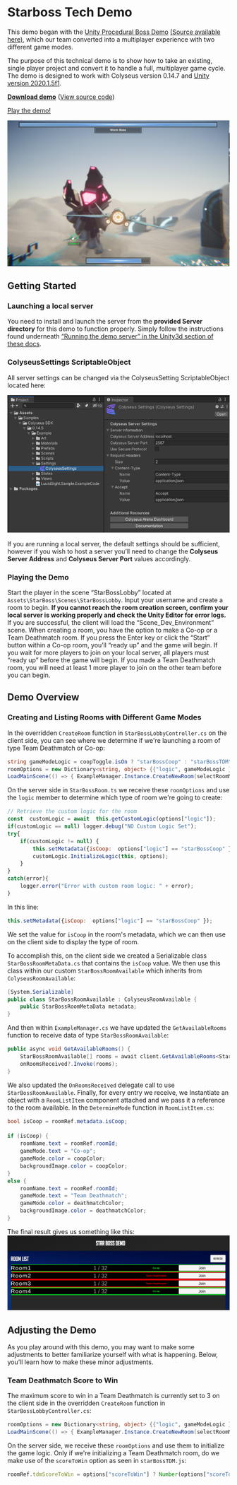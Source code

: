 ﻿# Starboss Tech Demo
This demo began with the [Unity Procedural Boss Demo](https://www.youtube.com/watch?v=LVSmp0zW8pY) [(Source available here)](https://on.unity.com/37K5j1b), which our team converted into a multiplayer experience with two different game modes.

The purpose of this technical demo is to show how to take an existing, single player project and convert it to handle a full, multiplayer game cycle. The demo is designed to work with Colyseus version 0.14.7 and [Unity version 2020.1.5f1](https://unity3d.com/unity/qa/lts-releases).

**[Download demo](https://github.com/colyseus/unity-demo-starboss/archive/main.zip)** ([View source code](https://github.com/colyseus/unity-demo-starboss/))

[Play the demo!](https://sac-dt.colyseus.dev/)

![Screenshot](starboss/screenshot.PNG)

## Getting Started

### Launching a local server

You need to install and launch the server from the **provided Server directory** for this demo to function properly. Simply follow the instructions found underneath [“Running the demo server” in the Unity3d section of these docs](/getting-started/unity3d-client/#running-the-demo-server).

### ColyseusSettings ScriptableObject

All server settings can be changed via the ColyseusSetting ScriptableObject located here:

![ScriptableObject](common-images/scriptable-object.png)

If you are running a local server, the default settings should be sufficient, however if you wish to host a server you’ll need to change the **Colyseus Server Address** and **Colyseus Server Port** values accordingly.

### Playing the Demo

Start the player in the scene “StarBossLobby” located at `Assets\StarBoss\Scenes\StarBossLobby`. Input your username and create a room to begin. **If you cannot reach the room creation screen, confirm your local server is working properly and check the Unity Editor for error logs.** If you are successful, the client will load the “Scene_Dev_Environment” scene. When creating a room, you have the option to make a Co-op or a Team Deathmatch room. If you press the Enter key or click the “Start” button within a Co-op room, you’ll “ready up” and the game will begin. If you wait for more players to join on your local server, all players must “ready up” before the game will begin. If you made a Team Deathmatch room, you will need at least 1 more player to join on the other team before you can begin.

## Demo Overview

### Creating and Listing Rooms with Different Game Modes
In the overridden `CreateRoom` function in `StarBossLobbyController.cs` on the client side, you can see where we determine if we're launching a room of type Team Deathmatch or Co-op:
```csharp
string gameModeLogic = coopToggle.isOn ? "starBossCoop" : "starBossTDM";
roomOptions = new Dictionary<string, object> {{"logic", gameModeLogic }, { "scoreToWin", 3 } };
LoadMainScene(() => { ExampleManager.Instance.CreateNewRoom(selectRoomMenu.RoomCreationName, roomOptions);
```
On the server side in `StarBossRoom.ts` we receive these `roomOptions` and use the `logic` member to determine which type of room we're going to create:
```javascript
// Retrieve the custom logic for the room
const  customLogic = await  this.getCustomLogic(options["logic"]);
if(customLogic == null) logger.debug("NO Custom Logic Set");
try{
	if(customLogic != null) {
		this.setMetadata({isCoop:  options["logic"] == "starBossCoop" });
		customLogic.InitializeLogic(this, options);
	}
}
catch(error){
	logger.error("Error with custom room logic: " + error);
}
```
In this line:
```javascript
this.setMetadata({isCoop:  options["logic"] == "starBossCoop" });
```
We set the value for `isCoop` in the room's metadata, which we can then use on the client side to display the type of room.

To accomplish this, on the client side we created a Serializable class `StarBossRoomMetaData.cs` that contains the `isCoop` value. We then use this class within our custom `StarBossRoomAvailable` which inherits from `ColyseusRoomAvailable`:
```csharp
[System.Serializable]
public class StarBossRoomAvailable : ColyseusRoomAvailable {
    public StarBossRoomMetaData metadata;
}
```
And then within `ExampleManager.cs` we have updated the `GetAvailableRooms` function to receive data of type `StarBossRoomAvailable`:
```csharp
public async void GetAvailableRooms() {
    StarBossRoomAvailable[] rooms = await client.GetAvailableRooms<StarBossRoomAvailable>(_roomController.roomName);
    onRoomsReceived?.Invoke(rooms);
}
```
We also updated the `OnRoomsReceived` delegate call to use `StarBossRoomAvailable`. Finally, for every entry we receive, we Instantiate an object with a `RoomListItem` component attached and we pass it a reference to the room available. In the `DetermineMode` function in `RoomListItem.cs`:
```csharp
bool isCoop = roomRef.metadata.isCoop;

if (isCoop) {
    roomName.text = roomRef.roomId;
    gameMode.text = "Co-op";
    gameMode.color = coopColor;
    backgroundImage.color = coopColor;
}
else {
    roomName.text = roomRef.roomId;
    gameMode.text = "Team Deathmatch";
    gameMode.color = deathmatchColor;
    backgroundImage.color = deathmatchColor;
}
```
The final result gives us something like this:
![RoomList](starboss/room-list.PNG)

## Adjusting the Demo

As you play around with this demo, you may want to make some adjustments to better familiarize yourself with what is happening. Below, you’ll learn how to make these minor adjustments.

### Team Deathmatch Score to Win

The maximum score to win in a Team Deathmatch is currently set to 3 on the client side in the overridden `CreateRoom` function in `StarBossLobbyController.cs`:
```csharp
roomOptions = new Dictionary<string, object> {{"logic", gameModeLogic }, { "scoreToWin", 3 } };
LoadMainScene(() => { ExampleManager.Instance.CreateNewRoom(selectRoomMenu.RoomCreationName, roomOptions);
```

On the server side, we receive these `roomOptions` and use them to initialize the game logic. Only if we're initializing a Team Deathmatch room, do we make use of the `scoreToWin` option as seen in `starBossTDM.js`:
```javascript
roomRef.tdmScoreToWin = options["scoreToWin"] ? Number(options["scoreToWin"]) : 10;
```
